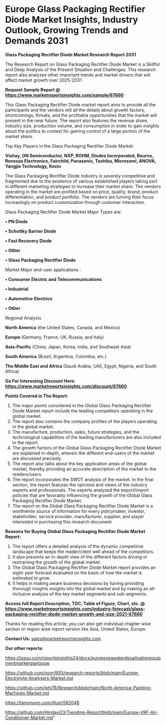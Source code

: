 # Europe Glass Packaging Rectifier Diode Market Insights, Industry Outlook, Growing Trends and Demands 2031

<strong>Glass Packaging Rectifier Diode Market Research Report 2031</strong>

The Research Report on Glass Packaging Rectifier Diode Market is a Skillful and Deep Analysis of the Present Situation and Challenges. This research report also analyzes other important trends and market drivers that will affect market growth over 2025-2031.

<strong>Request Sample Report @ <a href=https://www.marketreportsinsights.com/sample/67660>https://www.marketreportsinsights.com/sample/67660</a></strong>

This Glass Packaging Rectifier Diode market report aims to provide all the participants and the vendors will all the details about growth factors, shortcomings, threats, and the profitable opportunities that the market will present in the near future. The report also features the revenue share, industry size, production volume, and consumption in order to gain insights about the politics to contest for gaining control of a large portion of the market share.

Top Key Players in the Glass Packaging Rectifier Diode Market:

<strong>Vishay, ON Semiconductor, NXP, ROHM, Diodes Incorporated, Bourns, Renesas Electronics, Fairchild, Panasonic, Toshiba, Microsemi, ANOVA, Yangjie Technology, Kexin</strong>

The Glass Packaging Rectifier Diode Industry is severely competitive and fragmented due to the existence of various established players taking part in different marketing strategies to increase their market share. The vendors operating in the market are profiled based on price, quality, brand, product differentiation, and product portfolio. The vendors are turning their focus increasingly on product customization through customer interaction.

Glass Packaging Rectifier Diode Market Major Types are:

<strong>• PN Diode

• Schottky Barrier Diode

• Fast Recovery Diode

• Other

• Glass Packaging Rectifier Diode</strong>

Market Major end-user applications :

<strong>• Consumer Electric and Telecommunications

• Industrial

• Automotive Electrics

• Other</strong>

Regional Analysis

</u><strong><b>North America</b></strong> (the United States, Canada, and Mexico)

<strong><b>Europe </b></strong>(Germany, France, UK, Russia, and Italy)

<strong><b>Asia-Pacific</b></strong> (China, Japan, Korea, India, and Southeast Asia)

<strong><b>South America</b></strong> (Brazil, Argentina, Colombia, etc.)

<strong><b>The Middle East and Africa</b></strong> (Saudi Arabia, UAE, Egypt, Nigeria, and South Africa)

<strong>Go For Interesting Discount Here: <a href=https://www.marketreportsinsights.com/discount/67660>https://www.marketreportsinsights.com/discount/67660</a></strong>

<strong>Points Covered in The Report:</strong>
<ol>
  <li>The major points considered in the Global Glass Packaging Rectifier Diode Market report include the leading competitors operating in the global market.</li>
  <li>The report also contains the company profiles of the players operating in the global market.</li>
  <li>The manufacture, production, sales, future strategies, and the technological capabilities of the leading manufacturers are also included in the report.</li>
  <li>The growth factors of the Global Glass Packaging Rectifier Diode Market are explained in-depth, wherein the different end-users of the market are discussed precisely.</li>
  <li>The report also talks about the key application areas of the global market, thereby providing an accurate description of the market to the readers/users.</li>
  <li>The report incorporates the SWOT analysis of the market. In the final section, the report features the opinions and views of the industry experts and professionals. The experts analyzed the export/import policies that are favorably influencing the growth of the Global Glass Packaging Rectifier Diode Market.</li>
  <li>The report on the Global Glass Packaging Rectifier Diode Market is a worthwhile source of information for every policymaker, investor, stakeholder, service provider, manufacturer, supplier, and player interested in purchasing this research document.</li>
</ol>
<strong>Reasons for Buying Global Glass Packaging Rectifier Diode Market Report:</strong>

<ol>
  <li>The report offers a detailed analysis of the dynamic competitive landscape that keeps the reader/client well ahead of the competitors.</li>
  <li>It also presents an in-depth view of the different factors driving or restraining the growth of the global market.</li>
  <li>The Global Glass Packaging Rectifier Diode Market report provides an eight-year forecast evaluated on the basis of how the market is estimated to grow.</li>
  <li>It helps in making aware business decisions by having providing thorough insights insights into the global market and by making an all-inclusive analysis of the key market segments and sub-segments.</li>
</ol>
<strong>Access full Report Description, TOC, Table of Figure, Chart, etc. @ <a href=https://www.marketreportsinsights.com/industry-forecast/glass-packaging-rectifier-diode-market-growth-and-size-2021-67660>https://www.marketreportsinsights.com/industry-forecast/glass-packaging-rectifier-diode-market-growth-and-size-2021-67660</a></strong>


Thanks for reading this article; you can also get individual chapter wise section or region wise report version like Asia, United States, Europe.

<strong>Contact Us:</strong>
sales@marketreportsinsights.com

<strong>Our other reports:</strong>

<a href=https://issuu.com/reportsinsights24/docs/europeseawaterdesalinationequipmentmarketgiantsspe>https://issuu.com/reportsinsights24/docs/europeseawaterdesalinationequipmentmarketgiantsspe</a>

<a href=https://github.com/noori900/research-reports/blob/main/Europe-Electrolyte-Analysers-Market.md>https://github.com/noori900/research-reports/blob/main/Europe-Electrolyte-Analysers-Market.md</a>

<a href=https://github.com/Ishi78/Research/blob/main/North-America-Painting-Machines-Market.md>https://github.com/Ishi78/Research/blob/main/North-America-Painting-Machines-Market.md</a>

<a href=https://tanomuno.com/illust/562048>https://tanomuno.com/illust/562048</a>

<a href=https://github.com/Hindavi23/Trending-Report/blob/main/Europe-VRF-Air-Conditioner-Market.md>https://github.com/Hindavi23/Trending-Report/blob/main/Europe-VRF-Air-Conditioner-Market.md</a>"
